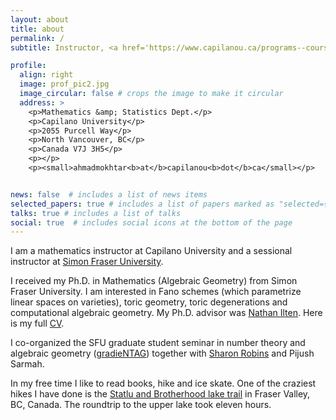 ```yaml
---
layout: about
title: about
permalink: /
subtitle: Instructor, <a href='https://www.capilanou.ca/programs--courses/search--select/explore-our-areas-of-study/arts--sciences/school-of-science-technology-engineering--mathematics-stem/mathematics--statistics-department/'>Capilano University</a>

profile:
  align: right
  image: prof_pic2.jpg
  image_circular: false # crops the image to make it circular
  address: >
    <p>Mathematics &amp; Statistics Dept.</p>
    <p>Capilano University</p>
    <p>2055 Purcell Way</p>
    <p>North Vancouver, BC</p>
    <p>Canada V7J 3H5</p>
    <p></p>
    <p><small>ahmadmokhtar<b>at</b>capilanou<b>dot</b>ca</small></p>


news: false  # includes a list of news items
selected_papers: true # includes a list of papers marked as "selected={true}"
talks: true # includes a list of talks
social: true  # includes social icons at the bottom of the page
---
```


I am a mathematics instructor at Capilano University and a sessional instructor at <a href='https://www.sfu.ca/math.html'>Simon Fraser University</a>.

I received my Ph.D. in Mathematics (Algebraic Geometry) from Simon Fraser University. I am interested in Fano schemes (which parametrize linear spaces on varieties), toric geometry, toric degenerations and computational algebraic geometry. My Ph.D. advisor was <a href='https://www.sfu.ca/~nilten/'>Nathan Ilten</a>. Here is my full <a href="{{ '/cv/' | relative_url }}">CV</a>.

I co-organized the SFU graduate student seminar in number theory and algebraic geometry (<a href="{{ '/gradieNTAG/' | relative_url }}">gradieNTAG</a>) together with <a href='https://sites.google.com/view/sharon-robins'>Sharon Robins</a> and Pijush Sarmah.

In my free time I like to read books, hike and ice skate. One of the craziest hikes I have done is the <a href='https://www.google.com/maps/search/?api=1&query=statlu+and+brotherhood+lake+trailhead'>Statlu and Brotherhood lake trail</a> in Fraser Valley, BC, Canada. The roundtrip to the upper lake took eleven hours.
